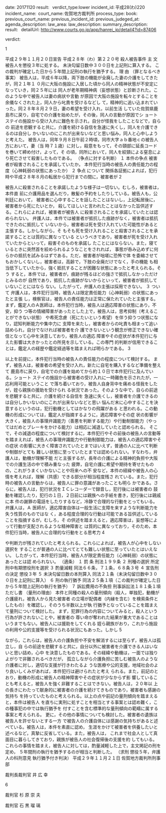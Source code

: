 
date: 20171120
result:  
verdict_type:lower
incident_id: 平成28(わ)220
incident_name: 
court_name: 佐賀地方裁判所
process_type:
book: 
previous_court_name:
previous_incident_id:
previous_judeged_at:
agenda_description: 
law_area: 
law_description: 
summary_description:  
result:  
detailUrl: http://www.courts.go.jp/app/hanrei_jp/detail4?id=87406

verdict:

1 
 
平成２９年１１月２０日宣告 
平成２８年（わ）第２２０号 殺人被告事件 
主       文 
被告人を懲役３年に処する。 
未決勾留日数中３００日を上記刑に算入する。 
この裁判が確定した日から５年間上記刑の執行を猶予する。 
理       由 
（罪となるべき事実） 
被告人は，平成６年以降，両下肢の機能が全廃した妻の介護をしてきたが，同２１年１
０月に大阪の施設に入居した頃から同人の精神状態が不安定になっていき，同２５年には
同人が老年期精神病（妄想状態）と診断された。このような中で被告人は妻の病状や言動
が原因で大阪の施設を転々とすることを余儀なくされた上，同人から叱責を受けるなどし
て，精神的に追い込まれていった。同２８年８月２９日，妻の希望を受け入れ，以前生活
していた佐賀県鹿島市に戻り，自宅での介護を始めたが，その後，同人の言動が原因でシ
ョートステイの施設から受け入れに難色を示され，自分が怪我をしたことなどで，自らの
前途を悲観すると共に，介護を続ける自信を急速に失くし，同人を介護できるのは自分し
かいないのにこれが出来ないなどと思い悩み，同人と心中しようと考えた。 
被告人は，同年９月８日午前２時頃，同市大字ａｂ番地ｃの被告人方において，妻（当
時７１歳）に対し，殺意をもって，その頸部に延長コードを巻いて締め付け，よって，そ
の頃，同所において，同人を絞頸による窒息により死亡させて殺害したものである。 
（争点に対する判断） 
１ 本件の争点 
  被害者が殺害されることを承諾していたか。 
  本件犯行当時の被告人の責任能力の程度（心神耗弱の状態にあったか） 
２ 争点 について 
関係各証拠によれば，犯行時や平成２８年８月の転居から犯行までの間に，被害者が
2 
 
被告人に殺害されることを承諾したような様子は一切ない。むしろ，被害者は，本件直
前に介護用品を選んだり，散髪の予約をしたりしている。被告人も，公判廷において，
被害者に心中することを話したことはないし，上記転居後に，被害者から死にたいとか，
殺してほしいと言われたことはなかった旨供述する。これらによれば，被害者が被告人
に殺害されることを承諾していたとは認められない。 
弁護人は，本件では被害者が抵抗した痕跡がなく，被害者は抵抗できたのに抵抗して
いないから，被害者は死を受け入れていた可能性があると主張する。しかしながら，そ
もそも死を受け入れることと殺害されることを承諾することとは質的に異なっている
というべきであり，被害者が死を受け入れていたからといって，殺害そのものを承諾し
たことにはならない。また，寝ているときに突然首を絞められるようなことをされれば，
事態が呑み込めずに何らかの抵抗を試みるはずである。ただ，被害者が咄嗟に恐怖で体
を委縮させてもおかしくないし，被害者は，高齢で，下肢の全廃だけでなく，手の機能
も相当低下していたから，強く抵抗することが困難な状態にあったと考えられる。そう
すると，本件では，被害者が，痕跡が残るほどの強さで抵抗しなかっただけとみるのが
自然であり，抵抗した痕跡がないからといって，被害者が抵抗していないことにはなら
ない。したがって，弁護人の主張は採用できない。 
３ ついて 
弁護人は，本件犯行当時，被告人は限定責任能力（心神耗弱）の状態にあったと主張
し，検察官は，被告人の責任能力は正常に保たれていたと主張する。 
まず，鑑定人のＡ医師は，本件犯行当時，被告人は適応障害の状態にあり，不安，抑う
つ等の情緒障害があったとした上で，被告人は，思考抑制（考えることができない状態）
や希死念慮（死にたいという希望）を伴う抑うつ状態になり，認知判断能力や集中力に
支障を来たし，被害者からの叱責も相まって追い詰められ，自分でなければ被害者を介
護できないという観念が修正できない確信となって心中を決意しており，被告人の適応
障害やその症状が本件犯行に与えた影響は大きかったとの所見を示している。この専門
的判断が信用できることは，鑑定人の経歴や鑑定経過等を踏まえれば明らかである。 
3 
 
以上を前提に，本件犯行当時の被告人の責任能力の程度について検討する。 
まず，被告人は，被害者の希望を受け入れ，新たに自宅を購入するなど準備を整えて
鹿島市に戻り，自宅での介護を始めてから約１０日で本件犯行に及んでいる。ショート
ステイの施設から被害者の受け入れに一時難色を示されたが，一応利用可能ということ
で落ち着いており，被告人自身背中を痛める怪我をしたが，姪ら親族の援助を受けられ
る状況であった。そのような中で，自らの前途を悲観すると共に，介護を続ける自信を
急速に失くし，被害者を介護できるのは自分しかいないのにこれが出来ないなどと思い
悩んだ末に心中することを決意するというのは，犯行動機としてはかなりの飛躍がある
と思われる。この動機の形成については，鑑定人が指摘するように，適応障害やその症
状の影響が大きく，被告人の事理弁識能力（善悪を判断する能力）や行動制御能力（やっ
てはだめとブレーキをかける能力）は相応に減退していたと認められる。 
そこで，その減退の程度について検討するに，本件犯行やその前後の被告人の言動等
を踏まえれば，被告人の事理弁識能力や行動制御能力は，被告人の適応障害やその症状
の影響に大きく障害されていたとまではいえず，普通の人に比べて判断や制御がとても
難しい状態に至っていたとまでは認められない。すなわち，弁護人は，動機が理解不能
だと主張するが，長年の介護による精神的負担や大阪での介護生活の中で積み重なった
疲弊，自宅介護に希望や期待を寄せたものの，これがうまくいかないことや将来への不
安など，本件の経緯や被告人の心情を考えれば，理解（共感）できる部分が相当程度残さ
れている。また，犯行時の被告人の言動からは，被告人に罪の意識があったことも明ら
かである。さらに，被告人は，犯行状況をＩＣレコーダーで録音し，犯行後には被害者の
鼓動を確認したり，犯行の１日，２日前には親族への手紙を書き，犯行後には親戚に本
件の謝罪の電話をしたりするなど，冷静で合理的な行動をとってもいる。弁護人は，Ａ
医師が，適応障害自体は一般生活に支障を来すような判断能力を失う性質のものではな
く，ある程度合理的な行動は可能である旨供述していることを指摘するが，むしろ，そ
の供述を踏まえると，適応障害は，妄想等によって行動が支配されるような精神障害と
は質的に異なっており，そのため，本件犯行当時，被告人に合理的な行動をとる思考力
4 
 
や判断力が残されていたと考えられる。これらによれば，被告人が心中をしない選択を
することが普通の人に比べてとても難しい状態に至っていたとはいえない。 
したがって，本件犯行当時，被告人が限定責任能力（心神耗弱）の状態にあったとは認
められない。 
（適条） 
１ 罰 条 
   刑法１９９条 
２ 刑種の選択 
   所定刑中有期懲役刑を選択 
３ 酌量減軽 
同法６６条，７１条，６８条３号 
４ 宣告刑の決定 
   懲役３年 
５ 未決勾留日数の本刑算入 
   同法２１条（未決勾留日数中３００日を上記刑に算入） 
６ 刑の執行猶予 
同法２５条１項（この裁判が確定した日から５年間上記刑の執行を猶予） 
７ 訴訟費用の不負担 
   刑事訴訟法１８１条１項ただし書 
（量刑の理由） 
本件と同種の殺人の量刑傾向（殺人，単独犯，動機が介護疲れ，被告人から見た被害者
の立場が配偶者（内縁を含む）を検索条件としたもの）を確認し，そのうち半数以上が執
行猶予となっていることを踏まえて量刑について検討した。 
 まず，犯罪行為の内容についてみると，殺人という行為が許されないことや，被害者の
尊い命が奪われた結果が重大であることはいうまでもない。被告人には援助をしてくれる
姪ら親族がおり，これから施設の利用や公的支援等を受けられる状況にもあった。しかし
5 
 
ながら，これらは，被告人の介護負担や不安を解消するには至らず，被告人は孤立し，自
らの前途を悲観すると共に，自分以外に被害者を介護できる人はいないと思い詰め，心中
を決意したものである。その経緯や動機は，一面では独りよがりで非難されるべきだが，
孤立しながら介護負担に苦しむ被告人のような介護者に対し，適切な支援が行きわたるよ
うな医療や公的支援，地域社会のより良いしくみがあれば，本件犯行は避けられたと考え
られる。また，前記のとおり，動機の形成に被告人の精神障害やその症状が少なからず影
響していることも考えると，被告人を強く非難することはできない。被告人は，２０年以
上の長きにわたって献身的に被害者の介護を続けてきものであり，被害者も感謝の気持ち
を持っていたものと考えられる。以上の点や前記の量刑傾向を踏まえると，本件は被告人
を直ちに実刑に処すことを相当とする事案とは認め難く，この種事犯の中では執行猶予を
付すことを含む標準的な量刑傾向の範疇に属する事案と考えられる。 
 更に，その他の事情についても検討した。被害者の遺族は被告人を許せないとする一方
で被告人の介護自体には感謝の気持ちがあると述べている。被告人は，本件を素直に認め，
生涯をかけて被害者を供養したいと述べるなど，真摯に反省している。また，被告人は，
これまで社会人として真面目に暮らしてきており，親族が被告人の社会復帰後の支援を約
してもいる。 
これらの事情を踏まえ，被告人に対しては，酌量減軽した上で，主文掲記の刑を定め，
５年間刑の執行を猶予するのが相当と判断した。 
（求刑 懲役５年，弁護人の科刑意見 執行猶予付き判決） 
    平成２９年１１月２１日 
   佐賀地方裁判所刑事部 
 
裁判長裁判官         井   広   幸 
 
 
 
6 
 
   裁判官      杉   原   崇   夫 
 
 
 
   裁判官      石   黒   瑠   璃 
 

                    
